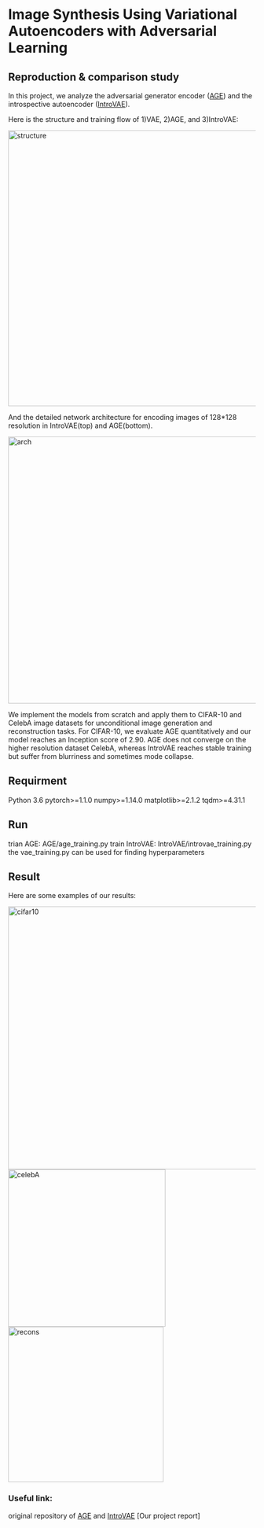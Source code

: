 # Image Synthesis Using Variational Autoencoders with Adversarial Learning

## Reproduction & comparison study
In this project, we analyze the adversarial generator encoder ([AGE](https://arxiv.org/pdf/1807.06358.pdf)) and the introspective autoencoder ([IntroVAE](https://arxiv.org/pdf/1807.06358.pdf)). 

Here is the structure and training flow of 1)VAE, 2)AGE, and 3)IntroVAE:

<img width="561" alt="structure" src="https://user-images.githubusercontent.com/37233460/66704951-2e6b5300-ed21-11e9-9cee-6cadbd7ecae9.png">

And the detailed network architecture for encoding images of 128\*128 resolution in IntroVAE(top) and AGE(bottom).

<img width="543" alt="arch" src="https://user-images.githubusercontent.com/37233460/66704971-670b2c80-ed21-11e9-9937-0edb50aef6b6.png">

We implement the models from scratch and apply them to CIFAR-10 and CelebA image datasets for unconditional image generation and reconstruction tasks. For CIFAR-10, we evaluate AGE quantitatively and our model reaches an Inception score of 2.90. AGE does not converge on the higher resolution dataset CelebA, whereas IntroVAE reaches stable training but suffer from blurriness and sometimes mode collapse.

## Requirment
Python 3.6
pytorch>=1.1.0
numpy>=1.14.0
matplotlib>=2.1.2
tqdm>=4.31.1

## Run
trian AGE: AGE/age_training.py
train IntroVAE: IntroVAE/introvae_training.py
the vae_training.py can be used for finding hyperparameters

## Result

Here are some examples of our results:

<img width="535" alt="cifar10" src="https://user-images.githubusercontent.com/37233460/66704979-899d4580-ed21-11e9-8c01-4a9aafe51267.png">

<img width="320" alt="celebA" src="https://user-images.githubusercontent.com/37233460/66704994-b7828a00-ed21-11e9-8669-3c4c8c0eaf9f.png">

<img width="316" alt="recons" src="https://user-images.githubusercontent.com/37233460/66704998-d08b3b00-ed21-11e9-94d8-b825e8a62d8c.png">


### Useful link:
original repository of [AGE](https://github.com/DmitryUlyanov/AGE) and [IntroVAE](https://github.com/hhb072/IntroVAE)
[Our project report]

